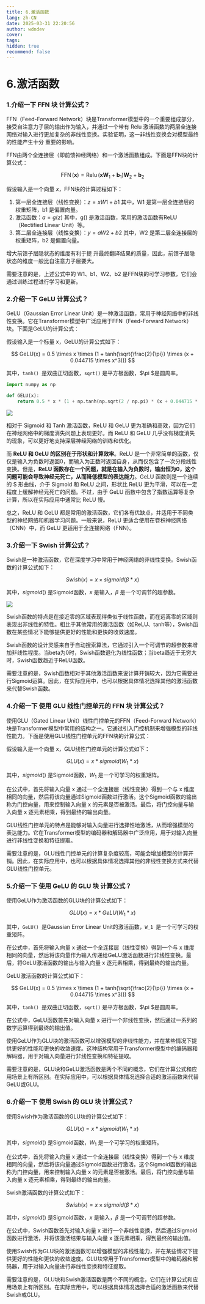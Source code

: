 ```yaml
---
title: 6.激活函数
lang: zh-CN
date: 2025-03-31 22:20:56
author: wdndev
cover: 
tags:
hidden: true
recommend: false
---
```


# 6.激活函数



### 1.介绍一下 FFN 块 计算公式？

FFN（Feed-Forward Network）块是Transformer模型中的一个重要组成部分，接受自注意力子层的输出作为输入，并通过一个带有 Relu 激活函数的两层全连接网络对输入进行更加复杂的非线性变换。实验证明，这一非线性变换会对模型最终的性能产生十分 重要的影响。

FFN由两个全连接层（即前馈神经网络）和一个激活函数组成。下面是FFN块的计算公式：

$$
\operatorname{FFN}(\boldsymbol{x})=\operatorname{Relu}\left(\boldsymbol{x} \boldsymbol{W}_{1}+\boldsymbol{b}_{1}\right) \boldsymbol{W}_{2}+\boldsymbol{b}_{2}
$$

假设输入是一个向量 $x$，FFN块的计算过程如下：

1. 第一层全连接层（线性变换）：$z = xW1 + b1$    其中，W1 是第一层全连接层的权重矩阵，b1 是偏置向量。
2. 激活函数：$a = g(z)$    其中，g() 是激活函数，常用的激活函数有ReLU（Rectified Linear Unit）等。
3. 第二层全连接层（线性变换）：$y = aW2 + b2$    其中，W2 是第二层全连接层的权重矩阵，b2 是偏置向量。

增大前馈子层隐状态的维度有利于提 升最终翻译结果的质量，因此，前馈子层隐状态的维度一般比自注意力子层要大。

需要注意的是，上述公式中的 W1、b1、W2、b2 是FFN块的可学习参数，它们会通过训练过程进行学习和更新。

### 2.介绍一下 GeLU 计算公式？

GeLU（Gaussian Error Linear Unit）是一种激活函数，常用于神经网络中的非线性变换。它在Transformer模型中广泛应用于FFN（Feed-Forward Network）块。下面是GeLU的计算公式：

假设输入是一个标量 x，GeLU的计算公式如下：

$$
GeLU(x) = 0.5 \times x \times (1 + tanh(\sqrt{\frac{2}{\pi}} \times (x + 0.044715 \times x^3)))
$$

其中，`tanh() `是双曲正切函数，`sqrt()` 是平方根函数，$\pi $是圆周率。

```python
import numpy as np

def GELU(x):
    return 0.5 * x * (1 + np.tanh(np.sqrt(2 / np.pi) * (x + 0.044715 * np.power(x, 3))))
```

![](https://cdn.jsdelivr.net/gh/makaspacex/PictureZone@main/libs/wdndev/image/image_IPa0sZKGAr.png)

相对于 Sigmoid 和 Tanh 激活函数，ReLU 和 GeLU 更为准确和高效，因为它们在神经网络中的梯度消失问题上表现更好。而 ReLU 和 GeLU 几乎没有梯度消失的现象，可以更好地支持深层神经网络的训练和优化。

而 **ReLU 和 GeLU 的区别在于形状和计算效率**。ReLU 是一个非常简单的函数，仅仅是输入为负数时返回0，而输入为正数时返回自身，从而仅包含了一次分段线性变换。但是，**ReLU 函数存在一个问题，就是在输入为负数时，输出恒为0，这个问题可能会导致神经元死亡，从而降低模型的表达能力**。GeLU 函数则是一个连续的 S 形曲线，介于 Sigmoid 和 ReLU 之间，形状比 ReLU 更为平滑，可以在一定程度上缓解神经元死亡的问题。不过，由于 GeLU 函数中包含了指数运算等复杂计算，所以在实际应用中通常比 ReLU 慢。

总之，ReLU 和 GeLU 都是常用的激活函数，它们各有优缺点，并适用于不同类型的神经网络和机器学习问题。一般来说，ReLU 更适合使用在卷积神经网络（CNN）中，而 GeLU 更适用于全连接网络（FNN）。

### 3.介绍一下 Swish 计算公式？

Swish是一种激活函数，它在深度学习中常用于神经网络的非线性变换。Swish函数的计算公式如下：

$$
Swish(x) = x \times sigmoid(\beta * x)
$$

其中，$sigmoid()$ 是Sigmoid函数，$x$ 是输入，$\beta$ 是一个可调节的超参数。

![](https://cdn.jsdelivr.net/gh/makaspacex/PictureZone@main/libs/wdndev/image/image_6evrfUSHQC.png)

Swish函数的特点是在接近零的区域表现得类似于线性函数，而在远离零的区域则表现出非线性的特性。相比于其他常用的激活函数（如ReLU、tanh等），Swish函数在某些情况下能够提供更好的性能和更快的收敛速度。

Swish函数的设计灵感来自于自动搜索算法，它通过引入一个可调节的超参数来增加非线性程度。当beta为0时，Swish函数退化为线性函数；当beta趋近于无穷大时，Swish函数趋近于ReLU函数。

需要注意的是，Swish函数相对于其他激活函数来说计算开销较大，因为它需要进行Sigmoid运算。因此，在实际应用中，也可以根据具体情况选择其他的激活函数来代替Swish函数。

### 4.介绍一下 使用 GLU 线性门控单元的 FFN 块 计算公式？

使用GLU（Gated Linear Unit）线性门控单元的FFN（Feed-Forward Network）块是Transformer模型中常用的结构之一。它通过引入门控机制来增强模型的非线性能力。下面是使用GLU线性门控单元的FFN块的计算公式：

假设输入是一个向量 x，GLU线性门控单元的计算公式如下：

$$
GLU(x) = x * sigmoid(W_1 * x)
$$

其中，$sigmoid()$ 是Sigmoid函数，$W_1$ 是一个可学习的权重矩阵。

在公式中，首先将输入向量 x 通过一个全连接层（线性变换）得到一个与 x 维度相同的向量，然后将该向量通过Sigmoid函数进行激活。这个Sigmoid函数的输出称为门控向量，用来控制输入向量 x 的元素是否被激活。最后，将门控向量与输入向量 x 逐元素相乘，得到最终的输出向量。

GLU线性门控单元的特点是能够对输入向量进行选择性地激活，从而增强模型的表达能力。它在Transformer模型的编码器和解码器中广泛应用，用于对输入向量进行非线性变换和特征提取。

需要注意的是，GLU线性门控单元的计算复杂度较高，可能会增加模型的计算开销。因此，在实际应用中，也可以根据具体情况选择其他的非线性变换方式来代替GLU线性门控单元。

### 5.介绍一下 使用 GeLU 的 GLU 块 计算公式？

使用GeLU作为激活函数的GLU块的计算公式如下：

$$
GLU(x) = x * GeLU(W_1 * x)
$$

其中，`GeLU() `是Gaussian Error Linear Unit的激活函数，`W_1 `是一个可学习的权重矩阵。

在公式中，首先将输入向量 x 通过一个全连接层（线性变换）得到一个与 x 维度相同的向量，然后将该向量作为输入传递给GeLU激活函数进行非线性变换。最后，将GeLU激活函数的输出与输入向量 x 逐元素相乘，得到最终的输出向量。

GeLU激活函数的计算公式如下：

$$
GeLU(x) = 0.5 \times x \times (1 + tanh(\sqrt{\frac{2}{\pi}} \times (x + 0.044715 \times x^3)))
$$

其中，`tanh() `是双曲正切函数，`sqrt()` 是平方根函数，$\pi $是圆周率。

在公式中，GeLU函数首先对输入向量 x 进行一个非线性变换，然后通过一系列的数学运算得到最终的输出值。

使用GeLU作为GLU块的激活函数可以增强模型的非线性能力，并在某些情况下提供更好的性能和更快的收敛速度。这种结构常用于Transformer模型中的编码器和解码器，用于对输入向量进行非线性变换和特征提取。

需要注意的是，GLU块和GeLU激活函数是两个不同的概念，它们在计算公式和应用场景上有所区别。在实际应用中，可以根据具体情况选择合适的激活函数来代替GeLU或GLU。

### 6.介绍一下 使用 Swish 的 GLU 块 计算公式？

使用Swish作为激活函数的GLU块的计算公式如下：

$$
GLU(x) = x * sigmoid(W_1 * x)
$$

其中，$sigmoid()$ 是Sigmoid函数，$W_1$ 是一个可学习的权重矩阵。

在公式中，首先将输入向量 x 通过一个全连接层（线性变换）得到一个与 x 维度相同的向量，然后将该向量通过Sigmoid函数进行激活。这个Sigmoid函数的输出称为门控向量，用来控制输入向量 x 的元素是否被激活。最后，将门控向量与输入向量 x 逐元素相乘，得到最终的输出向量。

Swish激活函数的计算公式如下：

$$
Swish(x) = x \times sigmoid(\beta * x)
$$

其中，$sigmoid()$ 是Sigmoid函数，$x$ 是输入，$\beta$ 是一个可调节的超参数。

在公式中，Swish函数首先对输入向量 x 进行一个非线性变换，然后通过Sigmoid函数进行激活，并将该激活结果与输入向量 x 逐元素相乘，得到最终的输出值。

使用Swish作为GLU块的激活函数可以增强模型的非线性能力，并在某些情况下提供更好的性能和更快的收敛速度。GLU块常用于Transformer模型中的编码器和解码器，用于对输入向量进行非线性变换和特征提取。

需要注意的是，GLU块和Swish激活函数是两个不同的概念，它们在计算公式和应用场景上有所区别。在实际应用中，可以根据具体情况选择合适的激活函数来代替Swish或GLU。
